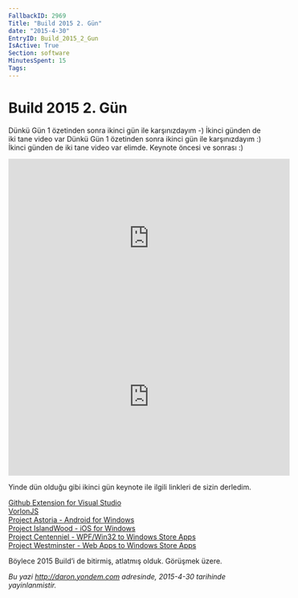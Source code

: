 ```yaml
---
FallbackID: 2969
Title: "Build 2015 2. Gün"
date: "2015-4-30"
EntryID: Build_2015_2_Gun
IsActive: True
Section: software
MinutesSpent: 15
Tags: 
---
```

# Build 2015 2. Gün
Dünkü Gün 1 özetinden sonra ikinci gün ile karşınızdayım -) İkinci günden de iki tane video var
Dünkü Gün 1 özetinden sonra ikinci gün ile karşınızdayım :) İkinci günden de iki tane video var elimde. Keynote öncesi ve sonrası :)

<iframe width="560" height="315" src="https://www.youtube.com/embed/UYSgLgttVrQ" frameborder="0" allowfullscreen></iframe>

<iframe width="560" height="315" src="https://www.youtube.com/embed/yyCVYdReqmU" frameborder="0" allowfullscreen></iframe>

Yinde dün olduğu gibi ikinci gün keynote ile ilgili linkleri de sizin derledim.

[Github Extension for Visual Studio](https://visualstudiogallery.msdn.microsoft.com/75be44fb-0794-4391-8865-c3279527e97d)   
[VorlonJS](http://vorlonjs.com)   
[Project Astoria - Android for Windows](https://dev.windows.com/en-US/uwp-bridges/project-astoria)   
[Project IslandWood - iOS for Windows](https://dev.windows.com/en-US/uwp-bridges/project-islandwood)   
[Project Centenniel - WPF/Win32 to Windows Store Apps](https://dev.windows.com/en-US/uwp-bridges)   
[Project Westminster - Web Apps to Windows Store Apps](https://dev.windows.com/en-US/uwp-bridges)   

Böylece 2015 Build’i de bitirmiş, atlatmış olduk. Görüşmek üzere.

*Bu yazi http://daron.yondem.com adresinde, 2015-4-30 tarihinde yayinlanmistir.*
